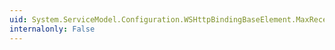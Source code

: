 ```yaml
---
uid: System.ServiceModel.Configuration.WSHttpBindingBaseElement.MaxReceivedMessageSize
internalonly: False
---
```

